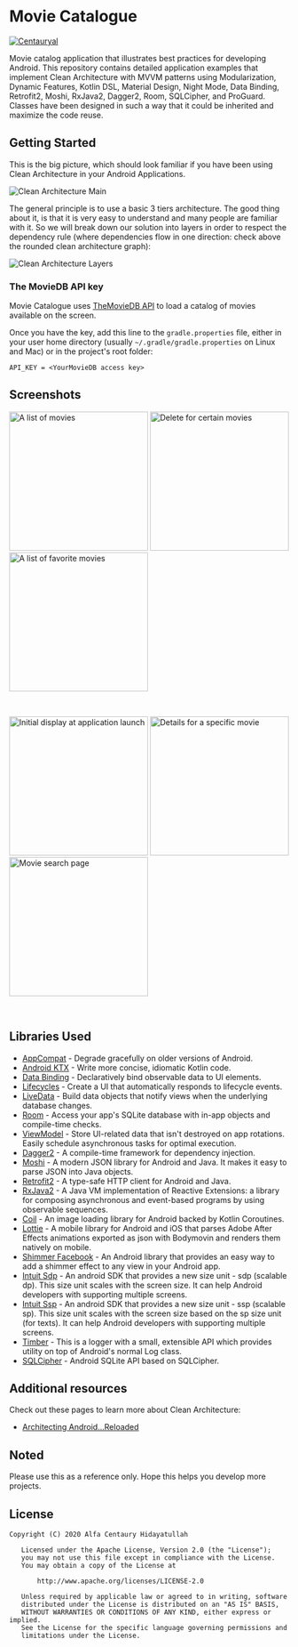 Movie Catalogue
=================
[![Centauryal](https://circleci.com/gh/Centauryal/CatalogueMovie-Jetpack.svg?style=shield)](https://circleci.com/gh/Centauryal/CatalogueMovie-Jetpack)

Movie catalog application that illustrates best practices for developing Android.
This repository contains detailed application examples that implement Clean Architecture with MVVM patterns using Modularization, Dynamic Features, Kotlin DSL,
Material Design, Night Mode, Data Binding, Retrofit2, Moshi, RxJava2, Dagger2, Room, SQLCipher, and ProGuard. Classes have been designed in such a way that it could be inherited and maximize the code reuse.

Getting Started
---------------
This is the big picture, which should look familiar if you have been using Clean Architecture in your Android Applications.

![Clean Architecture Main](screenshots/clean_architecture_main.png "Clean architecture main")

The general principle is to use a basic 3 tiers architecture. The good thing about it, is that it is very easy to understand and many people are familiar with it.
So we will break down our solution into layers in order to respect the dependency rule (where dependencies flow in one direction: check above the rounded clean architecture graph):

![Clean Architecture Layers](screenshots/clean_architecture_layers.png "Clean architecture layers")

### The MovieDB API key
Movie Catalogue uses [TheMovieDB API](https://api.themoviedb.org) to load a catalog of movies available on the screen.

Once you have the key, add this line to the `gradle.properties` file, either in your user home
directory (usually `~/.gradle/gradle.properties` on Linux and Mac) or in the project's root folder:

```
API_KEY = <YourMovieDB access key>
```

Screenshots
-----------
<p text-align="center">
  <img src="./screenshots/screenshots_main.png" alt="A list of movies" width="250">
  <img src="./screenshots/screenshots_delete.png" alt="Delete for certain movies" width="250">
  <img src="./screenshots/screenshots_favorite.png" alt="A list of favorite movies" width="250">
</p>
<br>
<p text-align="center">
  <img src="./screenshots/screenshots_splash.png" alt="Initial display at application launch" width="250">
  <img src="./screenshots/screenshots_detail.png" alt="Details for a specific movie" width="250">
  <img src="./screenshots/screenshots_search.png" alt="Movie search page" width="250">
</p>
<br>

Libraries Used
--------------
* [AppCompat][0] - Degrade gracefully on older versions of Android.
* [Android KTX][1] - Write more concise, idiomatic Kotlin code.
* [Data Binding][2] - Declaratively bind observable data to UI elements.
* [Lifecycles][3] - Create a UI that automatically responds to lifecycle events.
* [LiveData][4] - Build data objects that notify views when the underlying database changes.
* [Room][5] - Access your app's SQLite database with in-app objects and compile-time checks.
* [ViewModel][6] - Store UI-related data that isn't destroyed on app rotations. Easily schedule
  asynchronous tasks for optimal execution.
* [Dagger2][7] - A compile-time framework for dependency injection.
* [Moshi][8] - A modern JSON library for Android and Java. It makes it easy to parse JSON into Java objects.
* [Retrofit2][9] - A type-safe HTTP client for Android and Java.
* [RxJava2][10] - A Java VM implementation of Reactive Extensions: a library for composing asynchronous and event-based programs by using observable sequences.
* [Coil][11] - An image loading library for Android backed by Kotlin Coroutines.
* [Lottie][12] - A mobile library for Android and iOS that parses Adobe After Effects animations exported as json with Bodymovin and renders them natively on mobile.
* [Shimmer Facebook][13] - An Android library that provides an easy way to add a shimmer effect to any view in your Android app.
* [Intuit Sdp][14] - An android SDK that provides a new size unit - sdp (scalable dp). This size unit scales with the screen size. It can help Android developers with supporting multiple screens.
* [Intuit Ssp][15] - An android SDK that provides a new size unit - ssp (scalable sp). This size unit scales with the screen size based on the sp size unit (for texts). It can help Android developers with supporting multiple screens.
* [Timber][16] - This is a logger with a small, extensible API which provides utility on top of Android's normal Log class.
* [SQLCipher][17] - Android SQLite API based on SQLCipher.

[0]: https://developer.android.com/topic/libraries/support-library/packages#v7-appcompat
[1]: https://developer.android.com/kotlin/ktx
[2]: https://developer.android.com/topic/libraries/data-binding/
[3]: https://developer.android.com/topic/libraries/architecture/lifecycle
[4]: https://developer.android.com/topic/libraries/architecture/livedata
[5]: https://developer.android.com/topic/libraries/architecture/room
[6]: https://developer.android.com/topic/libraries/architecture/viewmodel
[7]: https://github.com/google/dagger
[8]: https://github.com/square/moshi
[9]: https://github.com/square/retrofit
[10]: https://github.com/ReactiveX/RxJava
[11]: https://github.com/coil-kt/coil
[12]: https://github.com/airbnb/lottie-android
[13]: https://github.com/facebook/shimmer-android
[14]: https://github.com/intuit/sdp
[15]: https://github.com/intuit/ssp
[16]: https://github.com/JakeWharton/timber
[17]: https://github.com/sqlcipher/android-database-sqlcipher

Additional resources
--------------------
Check out these pages to learn more about Clean Architecture:
- [Architecting Android...Reloaded](https://fernandocejas.com/2018/05/07/architecting-android-reloaded)

Noted
--------------------
Please use this as a reference only. Hope this helps you develop more projects.

License
--------------------
```
Copyright (C) 2020 Alfa Centaury Hidayatullah

   Licensed under the Apache License, Version 2.0 (the "License");
   you may not use this file except in compliance with the License.
   You may obtain a copy of the License at

       http://www.apache.org/licenses/LICENSE-2.0

   Unless required by applicable law or agreed to in writing, software
   distributed under the License is distributed on an "AS IS" BASIS,
   WITHOUT WARRANTIES OR CONDITIONS OF ANY KIND, either express or implied.
   See the License for the specific language governing permissions and
   limitations under the License.
```